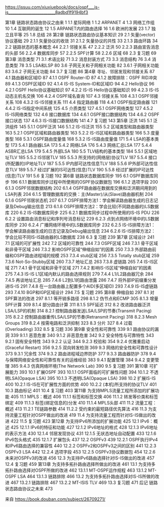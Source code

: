 https://issuu.com/xiuxiuebook/docs/ospf___is-is________________________8adbd1f9194bf3




第1章 链路状态路由协议之由来 1
1.1 星际网络 1
1.2 ARPANET 4
1.3 网络工作组 10
1.4 互联网的诞生 12
1.5 ARPANET内的路由选择 16
1.6 欧洲的发展 23
1.7 独立且平等 25
1.8 总结 28
第2章 链路状态路由协议基本知识 29
2.1 矢量(vector)协议基础 29
2.1.1 矢量协议的收敛 31
2.1.2 矢量协议的共性 33
2.1.3 路由环路 34
2.2 链路状态的基本概念 44
2.2.1 邻接关系 47
2.2.2 泛洪 50
2.2.3 路由宣告消息的头部 56
2.2.4 数据库同步 57
2.2.5 SPF计算 58
2.2.6 区域 68
2.3 复习题 69
第3章 消息类型 71
3.1 术语比较 71
3.2 消息封装方式 73
3.3 消息结构 76
3.4 消息类型 78
3.5 LSA和LSP 80
3.6 子网无关和子网相关功能 82
3.6.1 子网相关功能 83
3.6.2 子网无关功能 84
3.7 复习题 86
第4章 寻址、邻居发现和邻接关系 87
4.1 路由器和区域ID 87
4.1.1 OSPF Router-ID 87
4.1.2 故障排除：OSPF RID冲突 89
4.1.3 OSPF区域ID 92
4.1.4 IS-IS System-ID和区域ID 94
4.2 Hello协议 96
4.2.1 OSPF Hello协议基础知识 97
4.2.2 IS-IS Hello协议基础知识 99
4.2.3 IS-IS动态主机名交换 106
4.2.4 OSPF域名查询 107
4.3 邻接关系 108
4.3.1 OSPF邻接关系 108
4.3.2 IS-IS邻接关系 111
4.4 指定路由器 118
4.4.1 OSPF指定路由器 121
4.4.2 IS-IS指定中间系统 125
4.5 介质类型 127
4.5.1 OSPF网络类型 127
4.5.2 IS-IS网络类型 132
4.6 接口数据库 134
4.6.1 OSPF接口数据结构 134
4.6.2 OSPF接口状态 137
4.6.3 IS-IS接口数据结构 141
4.7 复习题 143
第5章 泛洪 145
5.1 泛洪组件 145
5.1.1 OSPF泛洪 146
5.1.2 IS-IS泛洪 155
5.2 区域类型和路由器类型 163
5.2.1 OSPF区域和路由器类型 163
5.2.2 IS-IS区域和路由器类型 166
5.3 度量类型 168
5.3.1 OSPF路由度量值 168
5.3.2 IS-IS路由度量值 171
5.4 LSA的基本类型 173
5.4.1 路由器LSA 173
5.4.2 网络LSA 176
5.4.3 网络汇总LSA 177
5.4.4 ASBR汇总LSA 179
5.4.5 外部LSA 180
5.5 TLV结构的基本类型 184
5.5.1 区域地址TLV 185
5.5.2 IS邻居TLV 185
5.5.3 所支持的(网络层)协议TLV 187
5.5.4 接口(所配置的)IP地址TLV 187
5.5.5 IP内部可达性信息TLV 188
5.5.6 IP外部可达性信息TLV 189
5.5.7 经过扩展的IS可达性(信息)TLV 190
5.5.8 经过扩展的IP可达性(信息)TLV 191
5.6 复习题 192
第6章 链路状态数据库同步 195
6.1 OSPF数据库同步 196
6.1.1 数据库同步过程中所使用的OSPF协议数据包 196
6.1.2 选项字段 200
6.1.3 OSPF邻居数据结构 202
6.1.4 OSPF路由器在数据库交换和泛洪期间用到的LSA列表 204
6.1.5 管理数据库的交换：主(Master)/从(Slave)路由器机制 204
6.1.6 OSPF邻居状态机 207
6.1.7 OSPF排障方法1：学会解读路由器生成的日志记录及Debug输出信息 213
6.1.8 OSPF排障方法2：学会比较(不同路由器的)LS数据库 220
6.2 IS-IS数据库同步 225
6.2.1 数据库同步过程中所使用的IS-IS PDU 226
6.2.2 设置路由消息标记和序列号消息标记 229
6.2.3 点到点网络环境中的LS数据库同步 230
6.2.4 广播网络环境中的LS数据库同步 232
6.2.5 IS-IS排障方法1：学会解读路由器生成的日志记录及Debug输出信息 234
6.2.6 IS-IS排障方法2：学会比较不同IS-IS路由器的LS数据库 238
6.3 复习题 239
第7章 区域设计 241
7.1 区域的可扩展性 242
7.2 区域的可靠性 244
7.3 OSPF区域 246
7.3.1 骨干区域和非骨干区域 246
7.3.2 影响OSPF区域“伸缩自如”的因素 250
7.3.3 外部路由前缀和OSPF路由进程域的规模 253
7.3.4 stub区域 256
7.3.5 Totally stub区域 259
7.3.6 Not-So-Stubby区域 260
7.3.7 地址汇总 263
7.3.8 虚链路 265
7.4 IS-IS区域 271
7.4.1 骨干区域和非骨干区域 271
7.4.2 影响IS-IS区域“伸缩自如”的因素 275
7.4.3 IS-IS L1区域内默认的路由选择规则 279
7.4.4 L1/L2路由器冗余 284
7.4.5 再谈地址汇总 285
7.4.6 L2到L1的路由泄露 286
7.4.7 将外部IP前缀重分发进IS-IS 291
7.4.8 在一台路由器上配置多个AID(多区域ID) 293
7.4.9 IS-IS虚链路 293
7.4.10 BGP和IGP区域设计 294
7.5 复习题 295
第8章 伸缩自如 297
8.1 对SPF算法的改进 297
8.1.1 等开销多路径 298
8.1.2 伪节点和ECMP 305
8.1.3 增量SPF计算 309
8.1.4 部分路由计算 311
8.1.5 SPF延迟 312
8.2 改进路由器泛洪LSA/LSP的机制 314
8.2.1 控制路由器发送LSA/LSP的节奏(Transmit Pacing) 315
8.2.2 控制路由器重传LSA/LSP的节奏(Retransmit Pacing) 318
8.2.3 Mesh Groups 319
8.2.4 按需电路和泛洪抑制 323
8.3 分片 327
8.4 过载(Overloading) 332
8.5 复习题 336
第9章 安全性和可靠性 339
9.1 路由协议的漏洞 339
9.1.1 恶意危害 340
9.1.2 非恶意危害 342
9.2 安全特性与可靠特性 343
9.2.1 固有安全特性 343
9.2.2 认证 344
9.2.3 校验和 354
9.2.4 优雅重启动(Graceful Restart) 356
9.2.5 双向转发检测 369
9.3 网络的安全性和可靠性设计 373
9.3.1 冗余性 374
9.3.2 路由进程域边界防护 377
9.3.3 路由器防护 378
9.4 与保障网络安全性和可靠性有关的运维经验 383
9.4.1 配置管理 384
9.4.2 变更管理 385
9.4.3 仿真网络环境(The Network Lab) 390
9.5 复习题 391
第10章 可扩展能力 393
10.1 扩展OSPF 393
10.1.1 OSPF面临的可扩展性问题 394
10.1.2 不透明LSA(Opaque LSA) 395
10.1.3 不透明LSA(Opaque LSA) 398
10.2 扩展IS-IS 400
10.2.1 IS-IS在可扩展性方面的优势 400
10.2.2 (本机)所支持的协议TLV 401
10.3 路由标记 401
10.4 复习题 403
第11章 为支持MPLS流量工程所添加的扩展功能 405
11.1 MPLS：概述 406
11.1.1 标签和标签交换 406
11.1.2 转发等价类和标签绑定 409
11.1.3 标签(绑定信息的)分发 410
11.1.4 MPLS头部 411
11.2 流量工程：概述 413
11.2.1 TE链路参数 414
11.2.2 受约束的最短路径优先算法 416
11.3 为支持流量工程针对OSPF做出的改进 419
11.4 为支持流量工程而针对IS-IS做出的改进 422
11.5 复习题 423
第12章 为支持IPv6所添加的扩展功能 425
12.1 IPv6：概述 425
12.1.1 IPv6的特征和功能 427
12.1.2 IPv6地址的格式 428
12.1.3 IPv6地址的表示方法 430
12.1.4 邻居发现协议 431
12.1.5 无状态地址自动配置 433
12.1.6 IPv6包头格式 435
12.1.7 扩展包头 437
12.2 OSPFv3 439
12.2.1 OSPF执行IPv4和IPv6路由选择的兼容性 440
12.2.2 OSPFv2和OSPFv3之间的区别 441
12.2.3 OSPFv3 LSA 442
12.2.4 选项字段 453
12.2.5 OSPFv3协议数据包 454
12.2.6 未来对OSPFv3的改进 456
12.3 为支持IPv6路由选择针对IS-IS做出的改进 457
12.4 复习题 459
第13章 为支持多拓扑路由选择所做出的改进 461
13.1 为支持多拓扑路由选择对OSPF所做的改进 462
13.1.1 MT-OSPF运作规程 463
13.1.2 MT-OSPF LSA 464
13.1.3 链路排除 466
13.2 为支持多拓扑路由选择对IS-IS所做的改进 467
13.2.1 链路排除 467
13.2.2 MT-ISIS TLV 469
13.3 复习题 471
后记 链路状态路由协议之未来 473

来自 <https://book.douban.com/subject/26709271/> 


